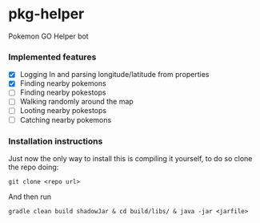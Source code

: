 # pkg-helper
Pokemon GO Helper bot

### Implemented features
- [x] Logging In and parsing longitude/latitude from properties
- [x] Finding nearby pokemons
- [ ] Finding nearby pokestops
- [ ] Walking randomly around the map
- [ ] Looting nearby pokestops
- [ ] Catching nearby pokemons

### Installation instructions
Just now the only way to install this is compiling it yourself, to do so clone the repo doing:
```shell
git clone <repo url>
```
And then run
```shell
gradle clean build shadowJar & cd build/libs/ & java -jar <jarfile>
```
